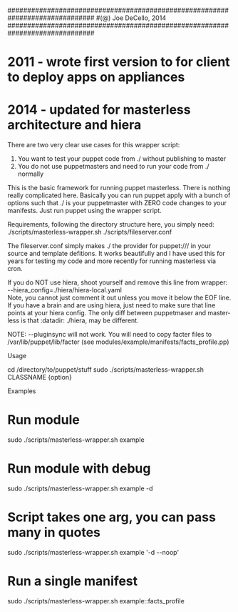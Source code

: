 ##############################################################################
#(@) Joe DeCello, 2014
##############################################################################
# 2011 - wrote first version to for client to deploy apps on appliances
# 2014 - updated for masterless architecture and hiera

There are two very clear use cases for this wrapper script:
1. You want to test your puppet code from ./ without publishing to master
2. You do not use puppetmasters and need to run your code from ./ normally

This is the basic framework for running puppet masterless.   There is nothing
really complicated here.  Basically you can run puppet apply with a bunch of
options such that ./ is your puppetmaster with ZERO code changes to your 
manifests.   Just run puppet using the wrapper script.   

Requirements, following the directory structure here, you simply need:
 ./scripts/masterless-wrapper.sh
 ./scripts/fileserver.conf

The fileserver.conf simply makes ./ the provider for puppet:/// in your source
and template defitions.   It works beautifully and I have used this for years
for testing my code and more recently for running masterless via cron.

If you do NOT use hiera, shoot yourself and remove this line from wrapper:
 --hiera_config=./hiera/hiera-local.yaml \
Note, you cannot just comment it out unless you move it below the EOF line.
If you have a brain and are using hiera, just need to make sure that line
points at your hiera config.   The only diff between puppetmaser and master-
less is that :datadir: ./hiera, may be different.

NOTE: --pluginsync will not work.   You will need to copy facter files to 
/var/lib/puppet/lib/facter  (see modules/example/manifests/facts_profile.pp)

Usage

cd /directory/to/puppet/stuff
sudo ./scripts/masterless-wrapper.sh CLASSNAME {option}

Examples

# Run module
sudo ./scripts/masterless-wrapper.sh example

# Run module with debug
sudo ./scripts/masterless-wrapper.sh example -d

# Script takes one arg, you can pass many in quotes
sudo ./scripts/masterless-wrapper.sh example '-d --noop'

# Run a single manifest
sudo ./scripts/masterless-wrapper.sh example::facts_profile

